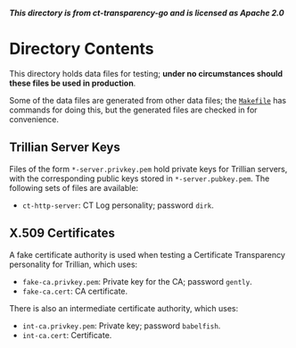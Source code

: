 ***This directory is from ct-transparency-go and is licensed as Apache 2.0***

Directory Contents
==================

This directory holds data files for testing; **under no circumstances should these
files be used in production**.

Some of the data files are generated from other data files; the [`Makefile`](Makefile) has commands for doing this, but
the generated files are checked in for convenience.


Trillian Server Keys
--------------------

Files of the form `*-server.privkey.pem` hold private keys for Trillian servers, with the corresponding public keys
stored in `*-server.pubkey.pem`.  The following sets of files are available:

 - `ct-http-server`: CT Log personality; password `dirk`.


X.509 Certificates
------------------

A fake certificate authority is used when testing a Certificate Transparency personality for Trillian, which uses:

 - `fake-ca.privkey.pem`: Private key for the CA; password `gently`.
 - `fake-ca.cert`: CA certificate.

 There is also an intermediate certificate authority, which uses:

 - `int-ca.privkey.pem`: Private key; password `babelfish`.
 - `int-ca.cert`: Certificate.
